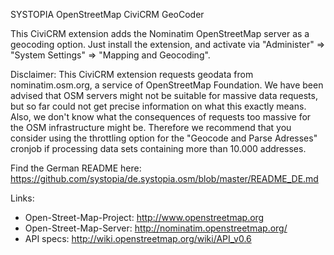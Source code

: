 SYSTOPIA OpenStreetMap CiviCRM GeoCoder

This CiviCRM extension adds the Nominatim OpenStreetMap server as a geocoding option. Just install the extension, and activate via "Administer" => "System Settings" => "Mapping and Geocoding".

Disclaimer: This CiviCRM extension requests geodata from nominatim.osm.org, a service of OpenStreetMap Foundation. We have been advised that OSM servers might not be suitable for massive data requests, but so far could not get precise information on what this exactly means. Also, we don't know what the consequences of requests too massive for the OSM infrastructure might be. Therefore we recommend that you consider using the throttling option for the "Geocode and Parse Adresses" cronjob if processing data sets containing more than 10.000 addresses.

Find the German README here: https://github.com/systopia/de.systopia.osm/blob/master/README_DE.md

Links:
*   Open-Street-Map-Project:    http://www.openstreetmap.org
*   Open-Street-Map-Server:     http://nominatim.openstreetmap.org/
*   API specs:                  http://wiki.openstreetmap.org/wiki/API_v0.6
